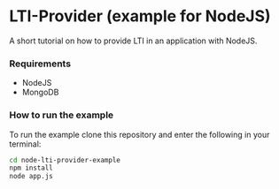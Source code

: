 # LTI-Provider (example for NodeJS)
A short tutorial on how to provide LTI in an application with NodeJS.

### Requirements

* NodeJS
* MongoDB

### How to run the example

To run the example clone this repository and enter the following in your terminal:

```bash
cd node-lti-provider-example
npm install
node app.js
```
